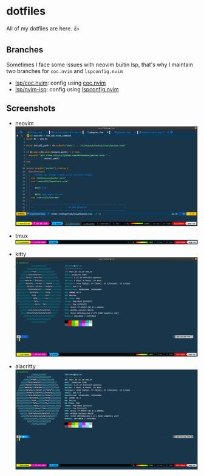 # dotfiles

All of my dotfiles are here. 👍

## Branches

Sometimes I face some issues with neovim buitin lsp, that's why I maintain two
branches for `coc.nvim` and `lspconfig.nvim`

- [lsp/coc.nvim](https://github.com/lalitmee/dotfiles/tree/lsp/coc.nvim): config using [coc.nvim](https://github.com/neoclide/coc.nvim)
- [lsp/nvim-lsp](https://github.com/lalitmee/dotfiles/tree/lsp/nvim-lsp): config using [lspconfig.nvim](https://github.com/neovim/nvim-lspconfig)

## Screenshots

- neovim
  ![neovim](./media/neovim.png "neovim")

- tmux
  ![tmux](./media/tmux.png "tmux")

- kitty
  ![kitty](./media/kitty.png "kitty")

- alacritty
  ![alacritty](./media/alacritty.png "alacritty")
